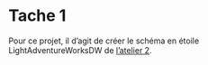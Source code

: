 # Tache 1

Pour ce projet, il d’agit de créer le schéma en étoile LightAdventureWorksDW de [l’atelier 2](https://github.com/Ignema/MSSQL-DTW-TP/tree/master/main/Atelier%202).